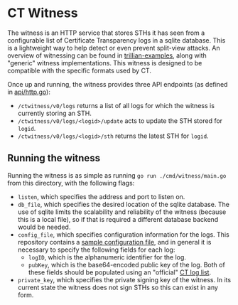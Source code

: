 CT Witness
==============

The witness is an HTTP service that stores STHs it has seen from
a configurable list of Certificate Transparency logs in a sqlite database.  This 
is a lightweight way to help detect or even prevent split-view attacks.  An 
overview of witnessing can be found in 
[trillian-examples](https://github.com/google/trillian-examples/tree/master/witness), 
along with "generic" witness implementations.  This witness is designed to be 
compatible with the specific formats used by CT.

Once up and running, the witness provides three API endpoints (as defined in
[api/http.go](api/http.go)):
- `/ctwitness/v0/logs` returns a list of all logs for which the witness is
  currently storing an STH.
- `/ctwitness/v0/logs/<logid>/update` acts to update the STH stored for `logid`.
- `/ctwitness/v0/logs/<logid>/sth` returns the latest STH for `logid`.

Running the witness
--------------------

Running the witness is as simple as running `go run ./cmd/witness/main.go` from
this directory, with the following flags:
- `listen`, which specifies the address and port to listen on.
- `db_file`, which specifies the desired location of the sqlite database.  The
  use of sqlite limits the scalability and reliability of the witness (because
  this is a local file), so if that is required a different database backend
  would be needed.
- `config_file`, which specifies configuration information for the logs.  This
  repository contains a [sample configuration file](cmd/witness/example.conf), 
  and in general it is necessary to specify the following fields for each log:
    - `logID`, which is the alphanumeric identifier for the log.
    - `pubKey`, which is the base64-encoded public key of the log.
  Both of these fields should be populated using an "official" 
  [CT log list](https://www.gstatic.com/ct/log_list/v2/log_list.json).
- `private_key`, which specifies the private signing key of the witness.  In its
  current state the witness does not sign STHs so this can exist in any form.
